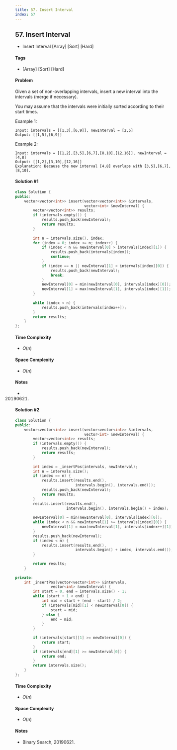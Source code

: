 ```yaml
---
title: 57. Insert Interval
index: 57
---
```


## 57. Insert Interval
- Insert Interval [Array] [Sort] [Hard]

#### Tags
- [Array] [Sort] [Hard]

#### Problem
Given a set of non-overlapping intervals, insert a new interval into the intervals (merge if necessary).

You may assume that the intervals were initially sorted according to their start times.

Example 1:

    Input: intervals = [[1,3],[6,9]], newInterval = [2,5]
    Output: [[1,5],[6,9]]

Example 2:

    Input: intervals = [[1,2],[3,5],[6,7],[8,10],[12,16]], newInterval = [4,8]
    Output: [[1,2],[3,10],[12,16]]
    Explanation: Because the new interval [4,8] overlaps with [3,5],[6,7],[8,10].

#### Solution #1
``` C++
class Solution {
public:
    vector<vector<int>> insert(vector<vector<int>> &intervals, 
                               vector<int> &newInterval) {
        vector<vector<int>> results;
        if (intervals.empty()) {
            results.push_back(newInterval);
            return results;
        }
        
        int n = intervals.size(), index;
        for (index = 0; index <= n; index++) {
            if (index < n && newInterval[0] > intervals[index][1]) {
                results.push_back(intervals[index]);
                continue;
            }
            if (index == n || newInterval[1] < intervals[index][0]) {
                results.push_back(newInterval);
                break;
            }
            newInterval[0] = min(newInterval[0], intervals[index][0]);
            newInterval[1] = max(newInterval[1], intervals[index][1]);
        }
        
        while (index < n) {
            results.push_back(intervals[index++]);
        }
        return results;
    }
};
```

#### Time Complexity
- $O(n)$

#### Space Complexity
- $O(n)$

#### Notes
- 20190621.

#### Solution #2
``` C++
class Solution {
public:
    vector<vector<int>> insert(vector<vector<int>> &intervals, 
                               vector<int> &newInterval) {
        vector<vector<int>> results;
        if (intervals.empty()) {
            results.push_back(newInterval);
            return results;
        }
        
        int index = _insertPos(intervals, newInterval);
        int n = intervals.size();
        if (index == n) {
            results.insert(results.end(), 
                           intervals.begin(), intervals.end());
            results.push_back(newInterval);
            return results;
        }
        results.insert(results.end(), 
                       intervals.begin(), intervals.begin() + index);
        
        newInterval[0] = min(newInterval[0], intervals[index][0]);
        while (index < n && newInterval[1] >= intervals[index][0]) {
            newInterval[1] = max(newInterval[1], intervals[index++][1]);
        }
        results.push_back(newInterval);
        if (index < n) {
            results.insert(results.end(), 
                           intervals.begin() + index, intervals.end());
        }
        
        return results;
    }
    
private:
    int _insertPos(vector<vector<int>> &intervals, 
                vector<int> &newInterval) {
        int start = 0, end = intervals.size() - 1;
        while (start + 1 < end) {
            int mid = start + (end - start) / 2;
            if (intervals[mid][1] < newInterval[0]) {
                start = mid;
            } else {
                end = mid;
            }
        }
        
        if (intervals[start][1] >= newInterval[0]) {
            return start;
        }
        if (intervals[end][1] >= newInterval[0]) {
            return end;
        }
        return intervals.size();
    }
};
```

#### Time Complexity
- $O(n)$

#### Space Complexity
- $O(n)$

#### Notes
- Binary Search, 20190621.
